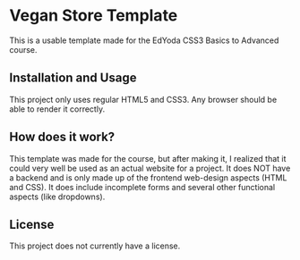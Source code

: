 # Vegan Store Template

This is a usable template made for the EdYoda CSS3 Basics to Advanced course.

## Installation and Usage
This project only uses regular HTML5 and CSS3. Any browser should be able to render it correctly.

## How does it work?
This template was made for the course, but after making it, I realized that it could very well be used as an actual website for a project. It does NOT have a backend and is only made up of the frontend web-design aspects (HTML and CSS). It does include incomplete forms and several other functional aspects (like dropdowns).

## License
This project does not currently have a license.